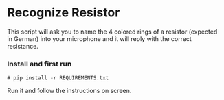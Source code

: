 Recognize Resistor
==================

This script will ask you to name the 4 colored rings of a resistor (expected in German) into your microphone and it will reply with the correct resistance.

### Install and first run

    # pip install -r REQUIREMENTS.txt

Run it and follow the instructions on screen.
